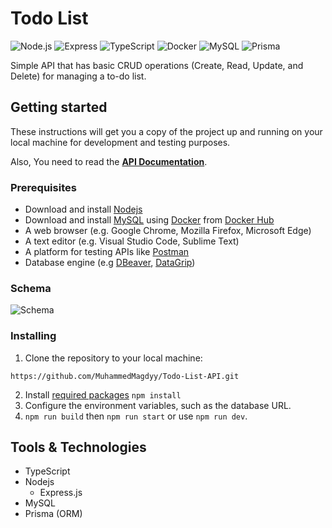 # Todo List

![Node.js](https://img.shields.io/badge/Node.js-green?logo=node.js&style=flat)
![Express](https://img.shields.io/badge/Express-lightgrey?logo=express&style=flat)
![TypeScript](https://img.shields.io/badge/TypeScript-blue?logo=typescript&style=flat)
![Docker](https://img.shields.io/badge/Docker-blue?logo=docker&style=flat)
![MySQL](https://img.shields.io/badge/MySQL-red?logo=mysql&style=flat)
![Prisma](https://img.shields.io/badge/Prisma-blueviolet?logo=prisma&style=flat)

Simple API that has basic CRUD operations (Create, Read, Update, and Delete) for managing a to-do list.

## Getting started
These instructions will get you a copy of the project up and running on your local machine for development and testing purposes.

Also, You need to read the [**API Documentation**](https://github.com/MuhammedMagdyy/Todo-List-API/blob/main/Documentation.md).

### Prerequisites
- Download and install [Nodejs](https://nodejs.org/en)
- Download and install [MySQL](https://www.mysql.com/downloads/) using [Docker](https://www.docker.com/) from [Docker Hub](https://hub.docker.com/_/mysql)
- A web browser (e.g. Google Chrome, Mozilla Firefox, Microsoft Edge)
- A text editor (e.g. Visual Studio Code, Sublime Text)
- A platform for testing APIs like [Postman](https://www.postman.com/downloads/)
- Database engine (e.g [DBeaver](https://dbeaver.io/download/), [DataGrip](https://www.jetbrains.com/datagrip/download/))

### Schema
![Schema](https://github.com/user-attachments/assets/6d2a8099-f628-41ef-a4d1-9c6e5cb57a2b)

### Installing
1. Clone the repository to your local machine:
```HTTPS
https://github.com/MuhammedMagdyy/Todo-List-API.git
```
2. Install [required packages](https://github.com/MuhammedMagdyy/Todo-List-API/blob/main/package.json) `npm install`
3. Configure the environment variables, such as the database URL.
4. `npm run build` then `npm run start` or use `npm run dev`.

## Tools & Technologies
- TypeScript
- Nodejs
  - Express.js
- MySQL
- Prisma (ORM)
